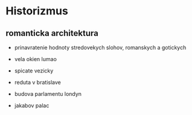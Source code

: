 # Historizmus

## romanticka architektura

 - prinavratenie hodnoty stredovekych slohov, romanskych a gotickych

 - vela okien lumao
 - spicate vezicky


 - reduta v bratislave
 - budova parlamentu londyn
 - jakabov palac
